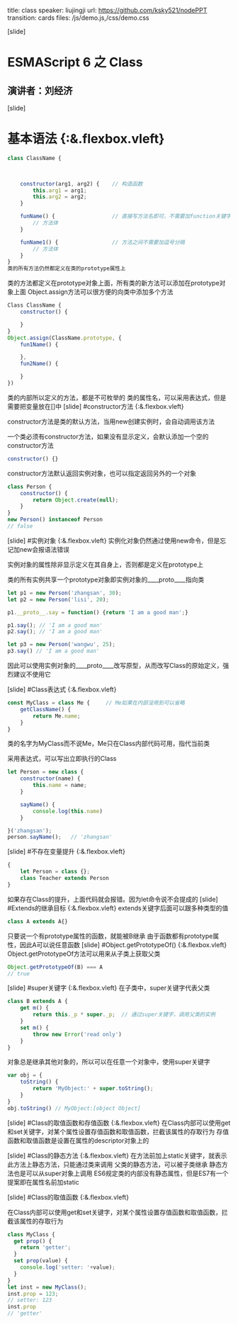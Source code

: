 title: class
speaker: liujingji
url: https://github.com/ksky521/nodePPT
transition: cards
files: /js/demo.js,/css/demo.css

[slide]

# ESMAScript 6 之 Class
## 演讲者：刘经济

[slide]

# 基本语法 {:&.flexbox.vleft}
```javascript
class ClassName {


	
	constructor(arg1, arg2) {    // 构造函数
		this.arg1 = arg1;
		this.arg2 = arg2;
	}

	funName() {                  // 直接写方法名即可，不需要加function关键字
		// 方法体
	}

	funName1() {                 // 方法之间不需要加逗号分隔
		// 方法体
	}
}
类的所有方法仍然都定义在类的prototype属性上
```
类的方法都定义在prototype对象上面，所有类的新方法可以添加在prototype对象上面
Object.assign方法可以很方便的向类中添加多个方法

```javascript
Class ClassName {
	constructor() {

	}
}
Object.assign(ClassName.prototype, {
	fun1Name() {

	},
	fun2Name() {

	}
})
```
类的内部所以定义的方法，都是不可枚举的
类的属性名，可以采用表达式，但是需要把变量放在[]中
[slide]
#constructor方法 {:&.flexbox.vleft}

constructor方法是类的默认方法，当用new创建实例时，会自动调用该方法

一个类必须有constructor方法，如果没有显示定义，会默认添加一个空的constructor方法

```javascript
constructor() {}
```
constructor方法默认返回实例对象，也可以指定返回另外的一个对象
```javascript
class Person {
	constructor() {
		return Object.create(null);
	}
}
new Person() instanceof Person
// false
```
[slide]
#实例对象 {:&.flexbox.vleft}
实例化对象仍然通过使用new命令，但是忘记加new会报语法错误

实例对象的属性除非显示定义在其自身上，否则都是定义在prototype上

类的所有实例共享一个prototype对象即实例对象的__\_\_proto\_\___指向类

```javascript
let p1 = new Person('zhangsan', 30);
let p2 = new Person('lisi', 20);

p1.__proto__.say = function() {return 'I am a good man';}

p1.say(); // 'I am a good man'
p2.say(); // 'I am a good man'

let p3 = new Person('wangwu', 25);
p3.say() // 'I am a good man'
```
因此可以使用实例对象的__\_\_proto\_\___改写原型，从而改写Class的原始定义，强烈建议不使用它


[slide]
#Class表达式 {:&.flexbox.vleft}
```javascript
const MyClass = class Me {     // Me如果在内部没用到可以省略
	getClassName() {
		return Me.name;
	}
}
```
类的名字为MyClass而不说Me，Me只在Class内部代码可用，指代当前类

采用表达式，可以写出立即执行的Class
```javascript
let Person = new class {
	constructor(name) {
		this.name = name;
	}

	sayName() {
		console.log(this.name)
	}

}('zhangsan');
person.sayName();   // 'zhangsan'
```

[slide]
#不存在变量提升 {:&.flexbox.vleft}
```javascript
{
	let Person = class {};
	class Teacher extends Person
}
```
如果存在Class的提升，上面代码就会报错。因为let命令说不会提成的
[slide]
#Extends的继承目标 {:&.flexbox.vleft}
extends关键字后面可以跟多种类型的值
```javascript
class A extends A{}
```
只要说一个有prototype属性的函数，就能被B继承
由于函数都有prototype属性，因此A可以说任意函数
[slide]
#Object.getPrototypeOf() {:&.flexbox.vleft}
Object.getPrototypeOf方法可以用来从子类上获取父类
```javascript
Object.getPrototypeOf(B) === A
// true
```
[slide]
#super关键字 {:&.flexbox.vleft}
在子类中，super关键字代表父类
```javascript
class B extends A {
	get m() {
		return this._p * super._p;  // 通过super关键字，调用父类的实例
	}
	set m() {
		throw new Error('read only')
	}
}
```
对象总是继承其他对象的，所以可以在任意一个对象中，使用super关键字
```javascript
var obj = {
	toString() {
		return 'MyObject:' + super.toString();
	}
}
obj.toString() // MyObject:[object Object]
```
[slide]
#Class的取值函数和存值函数 {:&.flexbox.vleft}
在Class内部可以使用get和set关键字，对某个属性设置存值函数和取值函数，拦截该属性的存取行为
存值函数和取值函数是设置在属性的descriptor对象上的

[slide]
#Class的静态方法 {:&.flexbox.vleft}
在方法前加上static关键字，就表示此方法上静态方法，只能通过类来调用
父类的静态方法，可以被子类继承
静态方法也是可以从super对象上调用
ES6规定类的内部没有静态属性，但是ES7有一个提案即在属性名前加static



[slide]
#Class的取值函数 {:&.flexbox.vleft}

在Class内部可以使用get和set关键字，对某个属性设置存值函数和取值函数，拦截该属性的存取行为

```javascript
class MyClass {
  get prop() {
    return 'getter';
  }
  set prop(value) {
    console.log('setter: '+value);
  }
}
let inst = new MyClass();
inst.prop = 123;
// setter: 123
inst.prop
// 'getter'
```
